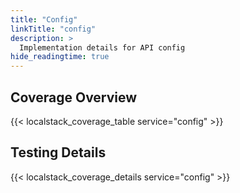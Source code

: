 ```yaml
---
title: "Config"
linkTitle: "config"
description: >
  Implementation details for API config
hide_readingtime: true
---
```


## Coverage Overview

{{< localstack_coverage_table service="config" >}}

## Testing Details

{{< localstack_coverage_details service="config" >}}
